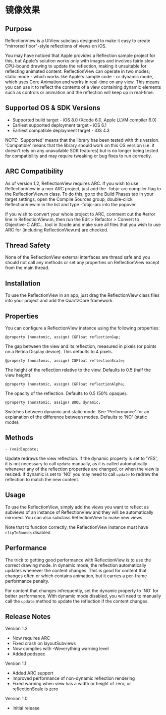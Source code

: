 # 镜像效果

Purpose
--------------

ReflectionView is a UIView subclass designed to make it easy to create "mirrored floor"-style reflections of views on iOS.

You may have noticed that Apple provides a Reflection sample project for this, but Apple's solution works only with images and involves fairly slow CPU-bound drawing to update the reflection, making it unsuitable for reflecting animated content. ReflectionView can operate in two modes; static mode - which works like Apple's sample code - or dynamic mode, which uses Core Animation and works in real-time on any view. This means you can use it to reflect the contents of a view containing dynamic elements such as controls or animation and the reflection will keep up in real-time.


Supported OS & SDK Versions
-----------------------------

* Supported build target - iOS 8.0 (Xcode 6.0, Apple LLVM compiler 6.0)
* Earliest supported deployment target - iOS 6.1
* Earliest compatible deployment target - iOS 4.3

NOTE: 'Supported' means that the library has been tested with this version. 'Compatible' means that the library should work on this OS version (i.e. it doesn't rely on any unavailable SDK features) but is no longer being tested for compatibility and may require tweaking or bug fixes to run correctly.


ARC Compatibility
------------------

As of version 1.2, ReflectionView requires ARC. If you wish to use ReflectionView in a non-ARC project, just add the -fobjc-arc compiler flag to the ReflectionView.m class. To do this, go to the Build Phases tab in your target settings, open the Compile Sources group, double-click ReflectionView.m in the list and type -fobjc-arc into the popover.

If you wish to convert your whole project to ARC, comment out the #error line in ReflectionView.m, then run the Edit > Refactor > Convert to Objective-C ARC... tool in Xcode and make sure all files that you wish to use ARC for (including ReflectionView.m) are checked.


Thread Safety
--------------

None of the ReflectionView external interfaces are thread safe and you should not call any methods or set any properties on ReflectionView except from the main thread.


Installation
--------------

To use the ReflectionView in an app, just drag the ReflectionView class files into your project and add the QuartzCore framework.


Properties
------------

You can configure a ReflectionView instance using the following properties:

	@property (nonatomic, assign) CGFloat reflectionGap;
	
The gap between the view and its reflection, measured in pixels (or points on a Retina Display device). This defaults to 4 pixels.
	
	@property (nonatomic, assign) CGFloat reflectionScale;
	
The height of the reflection relative to the view. Defaults to 0.5 (half the view height).
	
	@property (nonatomic, assign) CGFloat reflectionAlpha;
	
The opacity of the reflection. Defaults to 0.5 (50% opaque).

	@property (nonatomic, assign) BOOL dynamic;
	
Switches between dynamic and static mode. See 'Performance' for an explanation of the difference between modes. Defaults to 'NO' (static mode).
	
	
Methods
--------------

	- (void)update;
	
Update redraws the view reflection. If the dynamic property is set to 'YES', it is not necessary to call `update` manually, as it is called automatically whenever any of the reflection properties are changed, or when the view is resized. If dynamic is set to 'NO' you may need to call `update` to redraw the reflection to match the new content.


Usage
--------

To use the ReflectionView, simply add the views you want to reflect as subviews of an instance of ReflectionView and they will be automatically mirrored. You can also subclass ReflectionView to make new views.

Note that to function correctly, the ReflectionView instance must have `clipToBounds` disabled.


Performance
-------------

The trick to getting good performance with ReflectionView is to use the correct drawing mode. In dynamic mode, the reflection automatically updates whenever the content changes. This is good for content that changes often or which contains animation, but it carries a per-frame performance penalty.

For content that changes infrequently, set the dynamic property to 'NO' for better performance. With dynamic mode disabled, you will need to manually call the `update` method to update the reflection if the content changes.


Release Notes
----------------

Version 1.2

- Now requires ARC
- Fixed crash on layoutSubviews
- Now complies with -Weverything warning level
- Added podspec

Version 1.1

- Added ARC support
- Improved performance of non-dynamic reflection rendering
- Fixed warning when view has a width or height of zero, or reflectionScale is zero

Version 1.0

- Initial release
